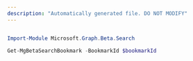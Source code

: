 ```yaml
---
description: "Automatically generated file. DO NOT MODIFY"
---
```


```powershell

Import-Module Microsoft.Graph.Beta.Search

Get-MgBetaSearchBookmark -BookmarkId $bookmarkId

```